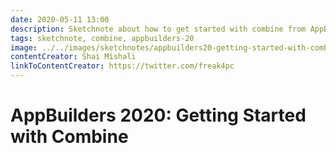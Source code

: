```yaml
---
date: 2020-05-11 13:00
description: Sketchnote about how to get started with combine from AppBuilders 2020 (online conference)
tags: sketchnote, combine, appbuilders-20
image: ../../images/sketchnotes/appbuilders20-getting-started-with-combine-small.jpg
contentCreator: Shai Mishali
linkToContentCreator: https://twitter.com/freak4pc
---
```


# AppBuilders 2020: Getting Started with Combine
